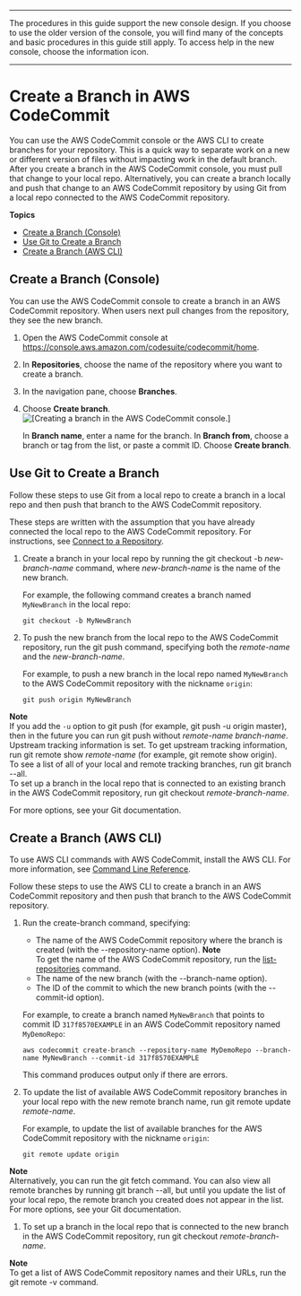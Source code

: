 --------

 The procedures in this guide support the new console design\. If you choose to use the older version of the console, you will find many of the concepts and basic procedures in this guide still apply\. To access help in the new console, choose the information icon\.

--------

# Create a Branch in AWS CodeCommit<a name="how-to-create-branch"></a>

You can use the AWS CodeCommit console or the AWS CLI to create branches for your repository\. This is a quick way to separate work on a new or different version of files without impacting work in the default branch\. After you create a branch in the AWS CodeCommit console, you must pull that change to your local repo\. Alternatively, you can create a branch locally and push that change to an AWS CodeCommit repository by using Git from a local repo connected to the AWS CodeCommit repository\. 

**Topics**
+ [Create a Branch \(Console\)](#how-to-create-branch-console)
+ [Use Git to Create a Branch](#how-to-create-branch-git)
+ [Create a Branch \(AWS CLI\)](#how-to-create-branch-cli)

## Create a Branch \(Console\)<a name="how-to-create-branch-console"></a>

You can use the AWS CodeCommit console to create a branch in an AWS CodeCommit repository\. When users next pull changes from the repository, they see the new branch\.

1. Open the AWS CodeCommit console at [https://console\.aws\.amazon\.com/codesuite/codecommit/home](https://console.aws.amazon.com/codesuite/codecommit/home)\.

1. In **Repositories**, choose the name of the repository where you want to create a branch\. 

1. In the navigation pane, choose **Branches**\.

1. Choose **Create branch**\.   
![\[Creating a branch in the AWS CodeCommit console.\]](http://docs.aws.amazon.com/codecommit/latest/userguide/images/codecommit-branches-create.png)

   In **Branch name**, enter a name for the branch\. In **Branch from**, choose a branch or tag from the list, or paste a commit ID\. Choose **Create branch**\.

## Use Git to Create a Branch<a name="how-to-create-branch-git"></a>

Follow these steps to use Git from a local repo to create a branch in a local repo and then push that branch to the AWS CodeCommit repository\.

These steps are written with the assumption that you have already connected the local repo to the AWS CodeCommit repository\. For instructions, see [Connect to a Repository](how-to-connect.md)\.

1. Create a branch in your local repo by running the git checkout \-b *new\-branch\-name* command, where *new\-branch\-name* is the name of the new branch\.

   For example, the following command creates a branch named `MyNewBranch` in the local repo:

   ```
   git checkout -b MyNewBranch
   ```

1. To push the new branch from the local repo to the AWS CodeCommit repository, run the git push command, specifying both the *remote\-name* and the *new\-branch\-name*\. 

   For example, to push a new branch in the local repo named `MyNewBranch` to the AWS CodeCommit repository with the nickname `origin`:

   ```
   git push origin MyNewBranch
   ```

**Note**  
If you add the `-u` option to git push \(for example, git push \-u origin master\), then in the future you can run git push without *remote\-name* *branch\-name*\. Upstream tracking information is set\. To get upstream tracking information, run git remote show *remote\-name* \(for example, git remote show origin\)\.  
To see a list of all of your local and remote tracking branches, run git branch \-\-all\.  
To set up a branch in the local repo that is connected to an existing branch in the AWS CodeCommit repository, run git checkout *remote\-branch\-name*\.

For more options, see your Git documentation\.

## Create a Branch \(AWS CLI\)<a name="how-to-create-branch-cli"></a>

To use AWS CLI commands with AWS CodeCommit, install the AWS CLI\. For more information, see [Command Line Reference](cmd-ref.md)\. 

Follow these steps to use the AWS CLI to create a branch in an AWS CodeCommit repository and then push that branch to the AWS CodeCommit repository\.

1. Run the create\-branch command, specifying:
   + The name of the AWS CodeCommit repository where the branch is created \(with the \-\-repository\-name option\)\.
**Note**  
To get the name of the AWS CodeCommit repository, run the [list\-repositories](how-to-view-repository-details.md#how-to-view-repository-details-no-name-cli) command\.
   + The name of the new branch \(with the \-\-branch\-name option\)\.
   + The ID of the commit to which the new branch points \(with the \-\-commit\-id option\)\.

   For example, to create a branch named `MyNewBranch` that points to commit ID `317f8570EXAMPLE` in an AWS CodeCommit repository named `MyDemoRepo`:

   ```
   aws codecommit create-branch --repository-name MyDemoRepo --branch-name MyNewBranch --commit-id 317f8570EXAMPLE
   ```

   This command produces output only if there are errors\.

1. To update the list of available AWS CodeCommit repository branches in your local repo with the new remote branch name, run git remote update *remote\-name*\.

   For example, to update the list of available branches for the AWS CodeCommit repository with the nickname `origin`:

   ```
   git remote update origin 
   ```
**Note**  
Alternatively, you can run the git fetch command\. You can also view all remote branches by running git branch \-\-all, but until you update the list of your local repo, the remote branch you created does not appear in the list\.   
For more options, see your Git documentation\.

1. To set up a branch in the local repo that is connected to the new branch in the AWS CodeCommit repository, run git checkout *remote\-branch\-name*\.

**Note**  
 To get a list of AWS CodeCommit repository names and their URLs, run the git remote \-v command\.
